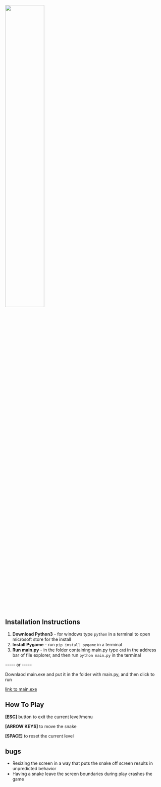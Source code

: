 <img style="display:inline;" src="https://github.com/user-attachments/assets/c533c22b-a7ab-4cb6-9b37-8c3b8d0ee861" width="50%">

## Installation Instructions

1. **Download Python3** - for windows type `python` in a terminal to open microsoft store for the install
3. **Install Pygame** - run `pip install pygame` in a terminal 
4. **Run main.py** - in the folder containing main.py type `cmd` in the address bar of file explorer,
  and then run `python main.py` in the terminal

----- or -----

Downlaod main.exe and put it in the folder with main.py, and then click to run

[link to main.exe](https://drive.google.com/file/d/1RO-K5krrqFtRa_vajFMOaXHvLYRFrOnX/view?usp=sharing)

## How To Play

**\[ESC\]** button to exit the current level/menu

**\[ARROW KEYS\]** to move the snake

**\[SPACE\]** to reset the current level

## bugs

- Resizing the screen in a way that puts the snake off screen results in unpredicted behavior
- Having a snake leave the screen boundaries during play crashes the game

